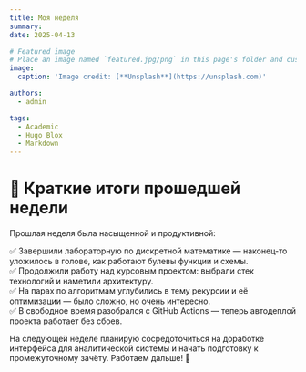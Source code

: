 ```yaml
---
title: Моя неделя
summary: 
date: 2025-04-13

# Featured image
# Place an image named `featured.jpg/png` in this page's folder and customize its options here.
image:
  caption: 'Image credit: [**Unsplash**](https://unsplash.com)'

authors:
  - admin

tags:
  - Academic
  - Hugo Blox
  - Markdown
---
```


# 📌 Краткие итоги прошедшей недели

Прошлая неделя была насыщенной и продуктивной:

✅ Завершили лабораторную по дискретной математике — наконец-то уложилось в голове, как работают булевы функции и схемы.  
✅ Продолжили работу над курсовым проектом: выбрали стек технологий и наметили архитектуру.  
✅ На парах по алгоритмам углубились в тему рекурсии и её оптимизации — было сложно, но очень интересно.  
✅ В свободное время разобрался с GitHub Actions — теперь автодеплой проекта работает без сбоев.

На следующей неделе планирую сосредоточиться на доработке интерфейса для аналитической системы и начать подготовку к промежуточному зачёту. Работаем дальше! 🚀

